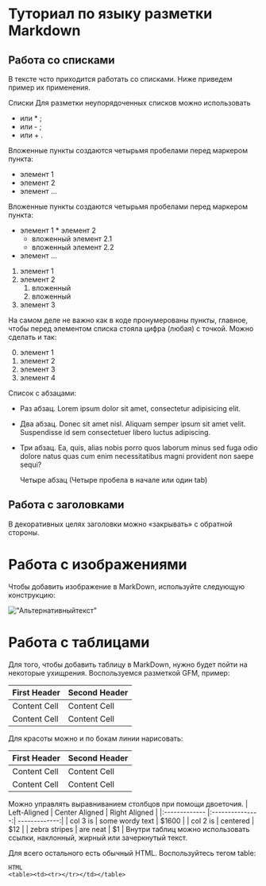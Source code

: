 # Туториал по языку разметки Markdown

## Работа со списками 
В тексте чсто приходится работать со списками. Ниже приведем пример их применения.

Списки Для разметки неупорядоченных списков можно использовать 
* или * ;
* или - ;
* или + . 

Вложенные пункты создаются четырьмя пробелами перед маркером пункта:

- элемент 1 
- элемент 2 
- элемент ...

Вложенные пункты создаются четырьмя пробелами перед маркером пункта:
* элемент 1 * элемент 2
    * вложенный элемент 2.1
    * вложенный элемент 2.2 
* элемент ...

1. элемент 1 
2. элемент 2 
   1. вложенный 
   2. вложенный 
3. элемент 3

На самом деле не важно как в коде пронумерованы пункты, главное, чтобы перед элементом списка стояла цифра (любая) с точкой. Можно сделать и так:

0. элемент 1
0. элемент 2 
0. элемент 3 
0. элемент 4

Список с абзацами:
* Раз абзац. Lorem ipsum dolor sit amet, consectetur adipisicing elit.
* Два абзац. Donec sit amet nisl. Aliquam semper ipsum sit amet velit. Suspendisse id sem consectetuer libero luctus adipiscing.
* Три абзац. Ea, quis, alias nobis porro quos laborum minus sed fuga odio dolore natus quas cum enim necessitatibus magni provident non saepe sequi?

    Четыре абзац (Четыре пробела в начале или один tab)

## Работа с заголовками

В декоративных целях заголовки можно «закрывать» с обратной стороны.

# Работа с изображениями

Чтобы добавить изображение в MarkDown, используйте следующую конструкцию:

!["Альтернативныйтекст"](_opmFnYdkz0.jpg) 

# Работа с таблицами

Для того, чтобы добавить таблицу в MarkDown, нужно будет пойти на некоторые ухищрения. Воспользуемся разметкой GFM, пример:

First Header | Second Header
------------- | -------------
Content Cell | Content Cell
Content Cell | Content Cell
Для красоты можно и по бокам линии нарисовать:

| First Header | Second Header |
| ------------- | ------------- |
| Content Cell | Content Cell |
| Content Cell | Content Cell |
Можно управлять выравниванием столбцов при помощи
двоеточия.
| Left-Aligned | Center Aligned | Right Aligned |
|:------------- |:---------------:| -------------:|
| col 3 is | some wordy text | $1600 |
| col 2 is | centered | $12 |
| zebra stripes | are neat | $1 |
Внутри таблиц можно использовать ссылки, наклонный,
жирный или зачеркнутый текст.


Для всего остального есть обычный HTML. Воспользуйтесь тегом table:
```
HTML 
<table><td><tr></tr></td></table>

``` 
